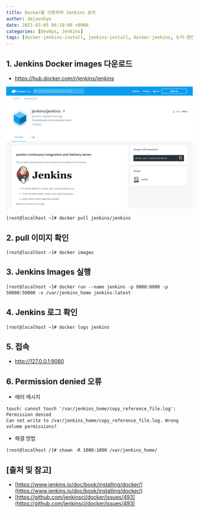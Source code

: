 ```yaml
---
title: Docker를 이용하여 Jenkins 설치
author: dejavuhyo
date: 2021-03-05 06:10:00 +0900
categories: [DevOps, Jenkins]
tags: [docker-jenkins-install, jenkins-install, docker-jenkins, 도커-젠킨스-설치, 젠킨스-설치, 도커-젠킨스]
---
```


## 1. Jenkins Docker images 다운로드

* <https://hub.docker.com/r/jenkins/jenkins>

![jenkins-docker-images](/assets/img/2021-03-05-install-jenkins-with-docker/jenkins-docker-images.png)

```shell
[root@localhost ~]# docker pull jenkins/jenkins
```

## 2. pull 이미지 확인

```shell
[root@localhost ~]# docker images
```

## 3. Jenkins Images 실행

```shell
[root@localhost ~]# docker run --name jenkins -p 9080:8080 -p 50000:50000 -v /var/jenkins_home jenkins:latest
```

## 4. Jenkins 로그 확인

```shell
[root@localhost ~]# docker logs jenkins
```

## 5. 접속

* <http://127.0.0.1:9080>

## 6. Permission denied 오류

* 에러 메시지

```text
touch: cannot touch '/var/jenkins_home/copy_reference_file.log': Permission denied
Can not write to /var/jenkins_home/copy_reference_file.log. Wrong volume permissions?
```

* 해결 방법

```shell
[root@localhost /]# chown -R 1000:1000 /var/jenkins_home/
```

## [출처 및 참고]
* [https://www.jenkins.io/doc/book/installing/docker/](https://www.jenkins.io/doc/book/installing/docker/)
* [https://github.com/jenkinsci/docker/issues/493](https://github.com/jenkinsci/docker/issues/493)
